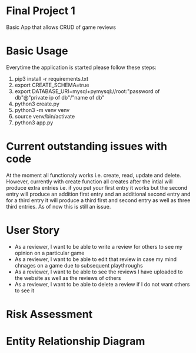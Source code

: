 # Final Project 1

Basic App that allows CRUD of game reviews

# Basic Usage

Everytime the application is started please follow these steps:
1. pip3 install -r requirements.txt
2. export CREATE_SCHEMA=true
3. export DATABASE_URI=mysql+pymysql://root:"password of db"@"private ip of db"/"name of db"
4. python3 create.py
5. python3 -m venv venv
6. source venv/bin/activate
7. python3 app.py

# Current outstanding issues with code

At the moment all functionaly works i.e. create, read, update and delete. However, currently with create function all creates after the intial will produce extra entries i.e. if you put your first entry it works but the second entry will produce an addition first entry and an additional second entry and for a third entry it will produce a third first and second entry as well as three third entries. As of now this is still an issue.

# User Story

* As a reviewer, I want to be able to write a review for others to see my opinion on a particular game
* As a reviewer, I want to be able to edit that review in case my mind chnages on a game due to subsequent playthroughs
* As a reviewer, I want to be able to see the reviews I have uploaded to the website as well as the reviews of others
* As a reviewer, I want to be able to delete a review if I do not want others to see it

# Risk Assessment

# Entity Relationship Diagram

